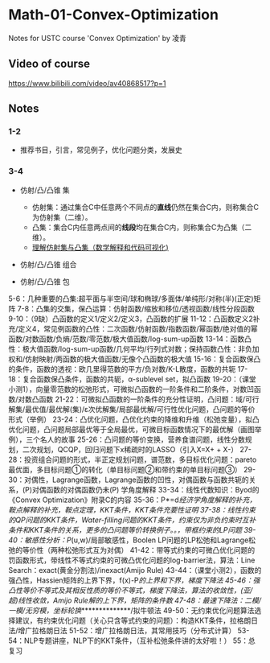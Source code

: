 # Math-01-Convex-Optimization
Notes for USTC course 'Convex Optimization' by 凌青

## Video of course

https://www.bilibili.com/video/av40868517?p=1

## Notes

### 1-2

- 推荐书目，引言，常见例子，优化问题分类，发展史

### 3-4

- 仿射/凸/凸锥 集
  - 仿射集：通过集合C中任意两个不同点的**直线**仍然在集合C内，则称集合C为仿射集（二维）。
  - 凸集：集合C内任意两点间的**线段**均在集合C内，则称集合C为凸集（二维）。
  - [理解仿射集与凸集（数学解释和代码可视化)](https://zhuanlan.zhihu.com/p/26102482)
  
- 仿射/凸/凸锥 组合

- 仿射/凸/凸锥 包



5-6：几种重要的凸集:超平面与半空间/球和椭球/多面体/单纯形/对称(半)(正定)矩阵
7-8：凸集的交集，保凸运算：仿射函数/缩放和移位/透视函数/线性分段函数
9-10：（9缺）凸函数的定义1/定义2/定义3，凸函数的扩展
11-12：凸函数定义2补充/定义4，常见例函数的凸性：二次函数/仿射函数/指数函数/幂函数/绝对值的幂函数/对数函数/负熵/范数/零范数/极大值函数/log-sum-up函数
13-14：函数凸性：极大值函数/log-sum-up函数/几何平均/行列式对数；保持函数凸性：非负加权和/仿射映射/两函数的极大值函数/无像个凸函数的极大值
15-16：复合函数保凸的条件，函数的透视：欧几里得范数的平方/负对数/K-L散度，函数的共轭
17-18：复合函数保凸条件，函数的共轭，α-sublevel set，拟凸函数
19-20：（课堂小测1），向量零范数的松弛形式，可微拟凸函数的一阶条件和二阶条件，对数凹函数/对数凸函数
21-22：可微拟凸函数的一阶条件的充分性证明，凸问题：域/可行解集/最优值/最优解(集)/ε次优解集/局部最优解/可行性优化问题，凸问题的等价形式（举例）
23-24：凸优化问题，凸优化约束的降维和升维（松弛变量），拟凸优化问题，凸问题局部最优等于全局最优，可微目标函数情况下的最优解（画图举例），三个名人的故事
25-26：凸问题的等价变换，营养食谱问题，线性分数规划，二次规划，QCQP，回归问题下x稀疏时的LASSO（引入X=X+ + X-）
27-28：投资组合问题的形式，半正定规划问题，谱范数，多目标优化问题：pareto最优面，多目标问题①的转化（单目标问题②和带约束的单目标问题③）
29-30：对偶性，Lagrange函数，Lagrange函数的凹性，对偶函数与函数共轭的关系，(P)对偶函数的对偶函数仍未(P)
学角度解释
33-34：线性代数知识：Byod的《Convex Optimization》附录C的内容
35-36：P*=d*经济学角度解释的补充，鞍点解释的补充，鞍点定理，KKT条件，KKT条件充要性证明
37-38：线性约束的QP问题的KKT条件，Water-filling问题的KKT条件，约束仅为非负约束时互补条件和KKT条件的关系，更多的凸问题等价转换例子。。，带框约束的LP问题
39-40：敏感性分析：P*(u,w)/局部敏感性，Boolen LP问题的LP松弛和Lagrange松弛的等价性（两种松弛形式互为对偶）
41-42：带等式约束的可微凸优化问题的罚函数形式，带线性不等式约束的可微凸优化问题的log-barrier法，算法：Line Search：exact(黄金分割法)/inexact(Amijo Rule)
43-44：（课堂小测2），函数的强凸性，Hassien矩阵的上界下界，f(x)-P*的上界和下界，梯度下降法
45-46：强凸性等价不等式及其相反性质的等价不等式，梯度下降法，算法的收敛性，(亚/超)线性收敛，Amijo Rule解的上下界，矩阵的条件数
47-48：最速下降法：二模/一模/无穷模，坐标轮换***************/拟牛顿法
49-50：无约束优化问题算法选择建议，有约束优化问题（关心只含等式约束的问题）：构造KKT条件，拉格朗日法/增广拉格朗日法
51-52：增广拉格朗日法，其常用技巧（分布式计算）
53-54：NLP专题讲座，NLP下的KKT条件，（互补松弛条件讲的太好啦！）
55：总复习
